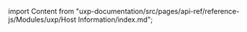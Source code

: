 
import Content from "uxp-documentation/src/pages/api-ref/reference-js/Modules/uxp/Host Information/index.md";

<Content query="product=xd"/>

